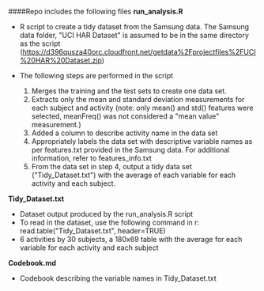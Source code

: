 ####Repo includes the following files
**run_analysis.R** 
- R script to create a tidy dataset from the Samsung data.  The Samsung data folder, "UCI HAR Dataset" is assumed to be in the same directory as the script (https://d396qusza40orc.cloudfront.net/getdata%2Fprojectfiles%2FUCI%20HAR%20Dataset.zip)
- The following steps are performed in the script
 
  1. Merges the training and the test sets to create one data set.
  2. Extracts only the mean and standard deviation measurements for each subject and activity (note: only mean() and std() features were selected, meanFreq() was not considered a "mean value" measurement.)
  3. Added a column to describe activity name in the data set
  4. Appropriately labels the data set with descriptive variable names as per features.txt provided in the Samsung data.  For additional information, refer to features_info.txt
  5. From the data set in step 4, output a tidy data set ("Tidy_Dataset.txt") with the average of each variable for each activity and each subject.  

**Tidy_Dataset.txt** 
- Dataset output produced by the run_analysis.R script
- To read in the dataset, use the following command in r:  read.table("Tidy_Dataset.txt", header=TRUE)
- 6 activities by 30 subjects, a 180x69 table with the average for each variable for each activity and each subject

**Codebook.md** 
- Codebook describing the variable names in Tidy_Dataset.txt


